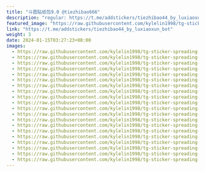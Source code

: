 ```yaml
---
title: "斗图贴纸包9.0 @tiezhibao666"
description: "regular: https://t.me/addstickers/tiezhibao44_by_luxiaoxun_bot"
featured_image: "https://raw.githubusercontent.com/kylelin1998/tg-sticker-spreading-worldwide-images/main/img/e8651c15-17ca-4166-9639-4e373cdeb652.jpg"
link: "https://t.me/addstickers/tiezhibao44_by_luxiaoxun_bot"
weight: 3
date: 2024-01-15T03:27:23+08:00
images:
  - https://raw.githubusercontent.com/kylelin1998/tg-sticker-spreading-worldwide-images/main/img/e8651c15-17ca-4166-9639-4e373cdeb652.jpg
  - https://raw.githubusercontent.com/kylelin1998/tg-sticker-spreading-worldwide-images/main/img/ef289c19-7b4e-421c-a8e5-92da4f68a624.jpg
  - https://raw.githubusercontent.com/kylelin1998/tg-sticker-spreading-worldwide-images/main/img/7b44403f-dc6b-46eb-9b70-3917172dfb08.jpg
  - https://raw.githubusercontent.com/kylelin1998/tg-sticker-spreading-worldwide-images/main/img/3dbd7964-934d-4b81-bf70-f2b4b2b2489c.jpg
  - https://raw.githubusercontent.com/kylelin1998/tg-sticker-spreading-worldwide-images/main/img/0cf12aab-eb0f-4fd1-a1eb-5a260777b597.jpg
  - https://raw.githubusercontent.com/kylelin1998/tg-sticker-spreading-worldwide-images/main/img/d7ca12b5-ef2b-41a7-a2e4-02ecf4fd057f.jpg
  - https://raw.githubusercontent.com/kylelin1998/tg-sticker-spreading-worldwide-images/main/img/b35a254f-f7b8-467b-86c9-6424814d7131.jpg
  - https://raw.githubusercontent.com/kylelin1998/tg-sticker-spreading-worldwide-images/main/img/0614dbf4-5540-4c75-ace0-083406b97f14.jpg
  - https://raw.githubusercontent.com/kylelin1998/tg-sticker-spreading-worldwide-images/main/img/deac25ac-bc20-40cb-b763-e2c842c397ff.jpg
  - https://raw.githubusercontent.com/kylelin1998/tg-sticker-spreading-worldwide-images/main/img/4b563bee-187b-4676-8c2c-56d09bdc214c.jpg
  - https://raw.githubusercontent.com/kylelin1998/tg-sticker-spreading-worldwide-images/main/img/fce5a258-a2ff-4d3e-84cb-a66d8ed26be8.jpg
  - https://raw.githubusercontent.com/kylelin1998/tg-sticker-spreading-worldwide-images/main/img/7b4694f7-8e73-4e5f-a39c-1099176bf917.jpg
  - https://raw.githubusercontent.com/kylelin1998/tg-sticker-spreading-worldwide-images/main/img/57226690-b906-4776-9e49-c328aade2e80.jpg
  - https://raw.githubusercontent.com/kylelin1998/tg-sticker-spreading-worldwide-images/main/img/32b8682b-d4d3-4bbe-b219-f9fee952fef1.jpg
  - https://raw.githubusercontent.com/kylelin1998/tg-sticker-spreading-worldwide-images/main/img/c104426f-ca0e-4113-98b9-4f4a8e4ab220.jpg
  - https://raw.githubusercontent.com/kylelin1998/tg-sticker-spreading-worldwide-images/main/img/f2b455ba-9935-48f9-8fe8-0cbcc81e87ab.jpg
  - https://raw.githubusercontent.com/kylelin1998/tg-sticker-spreading-worldwide-images/main/img/23ff77b1-3653-4ad3-9677-d5fd98b4ddf9.jpg
  - https://raw.githubusercontent.com/kylelin1998/tg-sticker-spreading-worldwide-images/main/img/26ff478f-8772-4eb2-9af1-73d2d926796d.jpg
  - https://raw.githubusercontent.com/kylelin1998/tg-sticker-spreading-worldwide-images/main/img/3c39c00f-2358-432e-9353-81f719661e0e.jpg
  - https://raw.githubusercontent.com/kylelin1998/tg-sticker-spreading-worldwide-images/main/img/af47a9e2-fb24-48dd-abb6-58b802f4a51b.jpg
---
```

